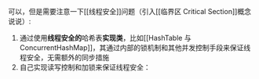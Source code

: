 可以，但是需要注意一下[[线程安全]]问题（引入[[临界区 Critical Section]]概念说说）:
1. 通过使用**线程安全的**哈希表**实现类**，比如[[HashTable 与 ConcurrentHashMap]]，其通过内部的锁机制和其他并发控制手段来保证线程安全，无需额外的同步措施
2. 自己实现读写控制和加锁来保证线程安全：
